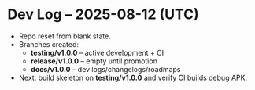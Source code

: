 # Dev Log – 2025-08-12 (UTC)

- Repo reset from blank state.
- Branches created:
  - **testing/v1.0.0** – active development + CI
  - **release/v1.0.0** – empty until promotion
  - **docs/v1.0.0** – dev logs/changelogs/roadmaps
- Next: build skeleton on **testing/v1.0.0** and verify CI builds debug APK.

